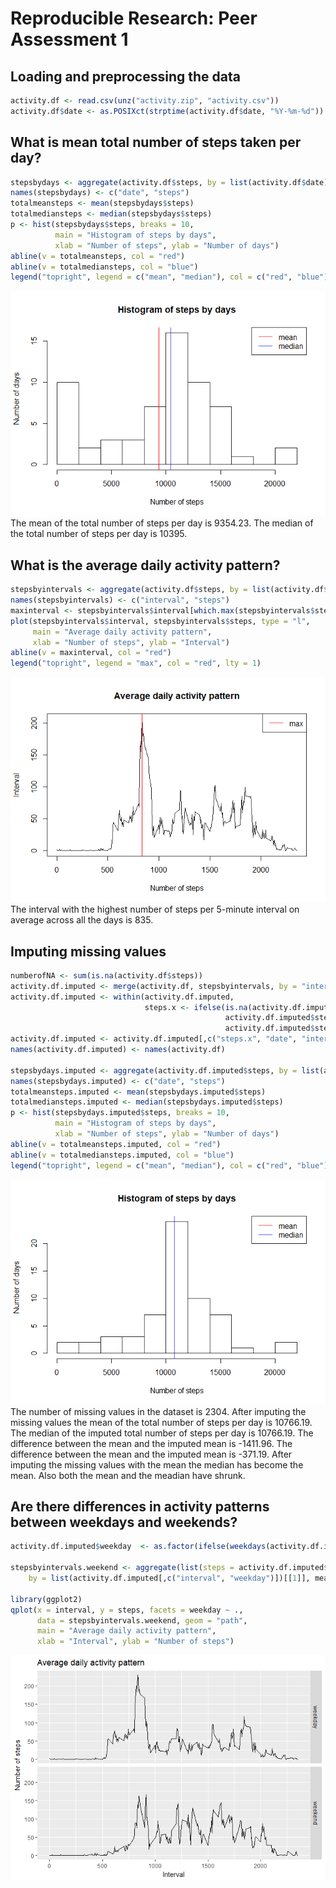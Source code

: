 # Reproducible Research: Peer Assessment 1


## Loading and preprocessing the data

```r
activity.df <- read.csv(unz("activity.zip", "activity.csv"))
activity.df$date <- as.POSIXct(strptime(activity.df$date, "%Y-%m-%d"))
```



## What is mean total number of steps taken per day?

```r
stepsbydays <- aggregate(activity.df$steps, by = list(activity.df$date), sum, na.rm = T)
names(stepsbydays) <- c("date", "steps")
totalmeansteps <- mean(stepsbydays$steps)
totalmediansteps <- median(stepsbydays$steps)
p <- hist(stepsbydays$steps, breaks = 10,
          main = "Histogram of steps by days",
          xlab = "Number of steps", ylab = "Number of days")
abline(v = totalmeansteps, col = "red")
abline(v = totalmediansteps, col = "blue")
legend("topright", legend = c("mean", "median"), col = c("red", "blue"), lty = 1)
```

![](PA1_template_files/figure-html/unnamed-chunk-2-1.png)<!-- -->
The mean of the total number of steps per day is 9354.23. The median of the total number of steps per day is 10395.


## What is the average daily activity pattern?

```r
stepsbyintervals <- aggregate(activity.df$steps, by = list(activity.df$interval), mean, na.rm = T)
names(stepsbyintervals) <- c("interval", "steps")
maxinterval <- stepsbyintervals$interval[which.max(stepsbyintervals$steps)]
plot(stepsbyintervals$interval, stepsbyintervals$steps, type = "l",
     main = "Average daily activity pattern", 
     xlab = "Number of steps", ylab = "Interval")
abline(v = maxinterval, col = "red")
legend("topright", legend = "max", col = "red", lty = 1)
```

![](PA1_template_files/figure-html/unnamed-chunk-3-1.png)<!-- -->
The interval with the highest number of steps per 5-minute interval on average across all the days is 835.


## Imputing missing values

```r
numberofNA <- sum(is.na(activity.df$steps))
activity.df.imputed <- merge(activity.df, stepsbyintervals, by = "interval")
activity.df.imputed <- within(activity.df.imputed,
                              steps.x <- ifelse(is.na(activity.df.imputed$steps.x),
                                                activity.df.imputed$steps.y,
                                                activity.df.imputed$steps.x))
activity.df.imputed <- activity.df.imputed[,c("steps.x", "date", "interval")]
names(activity.df.imputed) <- names(activity.df)

stepsbydays.imputed <- aggregate(activity.df.imputed$steps, by = list(activity.df.imputed$date), sum, na.rm = T)
names(stepsbydays.imputed) <- c("date", "steps")
totalmeansteps.imputed <- mean(stepsbydays.imputed$steps)
totalmediansteps.imputed <- median(stepsbydays.imputed$steps)
p <- hist(stepsbydays.imputed$steps, breaks = 10,
          main = "Histogram of steps by days",
          xlab = "Number of steps", ylab = "Number of days")
abline(v = totalmeansteps.imputed, col = "red")
abline(v = totalmediansteps.imputed, col = "blue")
legend("topright", legend = c("mean", "median"), col = c("red", "blue"), lty = 1)
```

![](PA1_template_files/figure-html/unnamed-chunk-4-1.png)<!-- -->
The number of missing values in the dataset is 2304. 
After imputing the missing values the mean of the total number of steps per day is 10766.19. The median of the imputed total number of steps per day is 10766.19. The difference between the mean and the imputed mean is -1411.96. The difference between the mean and the imputed mean is -371.19. After imputing the missing values with the mean the median has become the mean. Also both the mean and the meadian have shrunk.


## Are there differences in activity patterns between weekdays and weekends?

```r
activity.df.imputed$weekday  <- as.factor(ifelse(weekdays(activity.df.imputed$date, F) %in% c("Saturday","Sunday"), "weekend", "weekday")) 

stepsbyintervals.weekend <- aggregate(list(steps = activity.df.imputed$steps),
    by = list(activity.df.imputed[,c("interval", "weekday")])[[1]], mean)

library(ggplot2)
qplot(x = interval, y = steps, facets = weekday ~ .,
      data = stepsbyintervals.weekend, geom = "path",
      main = "Average daily activity pattern",
      xlab = "Interval", ylab = "Number of steps")
```

![](PA1_template_files/figure-html/unnamed-chunk-5-1.png)<!-- -->
